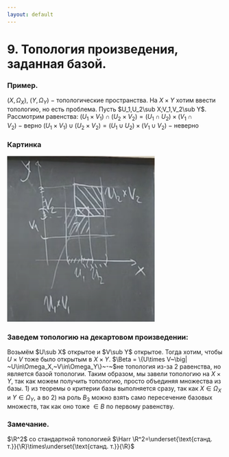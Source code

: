 ```yaml
---
layout: default
---
```

# 9. Топология произведения, заданная базой.

### Пример.
$(X,\Omega_X),~(Y,\Omega_Y)~-~$топологические пространства.
На $X\times Y$ хотим ввести топологию, но есть проблема.
Пусть $U_1,U_2\sub X;V_1,V_2\sub Y$.
Рассмотрим равенства:
$(U_1\times V_1)\cap(U_2\times V_2)=(U_1\cap U_2)\times(V_1\cap V_2)~-~$верно
$(U_1\times V_1)\cup(U_2\times V_2)=(U_1\cup U_2)\times(V_1\cup V_2)~-~$неверно

### Картинка

![Untitled](sem2/notes/topology/notes/18-03-24/Untitled.png)

### Заведем топологию на декартовом произведении:
Возьмём $U\sub X$ открытое и $V\sub Y$ открытое.
Тогда хотим, чтобы $U \times V$ тоже было открытым в $X \times Y$.
$\Beta = \{U\times V~\big| ~U\in\Omega_X,~V\in\Omega_Y\}~-~$не топология из-за $2$ равенства, но является базой топологии.
Таким образом, мы завели топологию на $X\times Y$, так как можем получить топологию, просто объединяя множества из базы.
$1)$ из теоремы о критерии базы выполняется сразу, так как $X\in\Omega_X$ и
$Y\in\Omega_Y$, а во $2)$ на роль $B_3$ можно взять само пересечение базовых множеств, так как оно тоже $\in B$ по первому равенству.

### Замечание.
$\R^2$ со стандартной топологией $\Harr \R^2=\underset{\text{станд. т.}}{\R}\times\underset{\text{станд. т.}}{\R}$